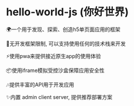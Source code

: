 # hello-world-js (你好世界)

🌍一个用于发现、探索、创造h5单页面应用的框架

🔨无开发框架限制, 可以支持使用任何的技术栈来开发

⚡使用pwa来提供接近原生app的使用体验

📦使用iframe模拟受控沙盒保障应用安全性

🎶提供丰富的API用于开发应用

✨内置 admin client server, 提供推荐部署方案

<!--

**Here are some ideas to get you started:**

🙋‍♀️ A short introduction - what is your organization all about?
🌈 Contribution guidelines - how can the community get involved?
👩‍💻 Useful resources - where can the community find your docs? Is there anything else the community should know?
🍿 Fun facts - what does your team eat for breakfast?
🧙 Remember, you can do mighty things with the power of [Markdown](https://docs.github.com/github/writing-on-github/getting-started-with-writing-and-formatting-on-github/basic-writing-and-formatting-syntax)
-->
